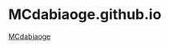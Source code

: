 # MCdabiaoge.github.io

<html>
<div>
  <a  target="_blank" href="http://MCdabiaoge.github.io">MCdabiaoge</a>
</div>
</html>

